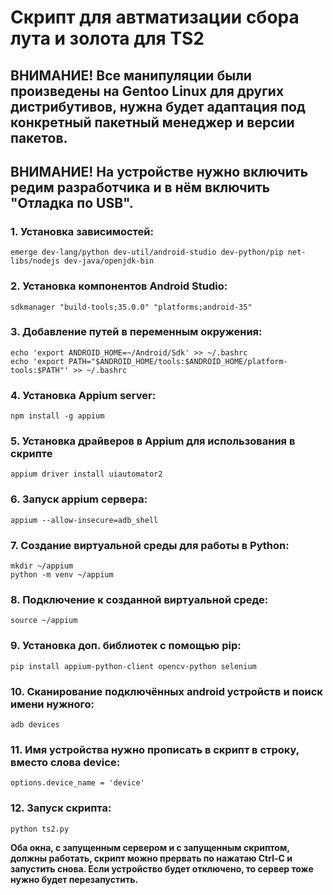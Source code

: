 # Скрипт для автматизации сбора лута и золота для TS2

## ВНИМАНИЕ! Все манипуляции были произведены на Gentoo Linux для других дистрибутивов, нужна будет адаптация под конкретный пакетный менеджер и версии пакетов.
## ВНИМАНИЕ! На устройстве нужно включить редим разработчика и в нём включить "Отладка по USB".

### 1.  Установка зависимостей:
    
    emerge dev-lang/python dev-util/android-studio dev-python/pip net-libs/nodejs dev-java/openjdk-bin
    

### 2.  Установка компонентов Android Studio:
    
    sdkmanager "build-tools;35.0.0" "platforms;android-35"
    
   
### 3.  Добавление путей в переменным окружения:
    
    echo 'export ANDROID_HOME=~/Android/Sdk' >> ~/.bashrc
    echo 'export PATH="$ANDROID_HOME/tools:$ANDROID_HOME/platform-tools:$PATH"' >> ~/.bashrc
    

### 4.  Установка Appium server:
    
    npm install -g appium
    

### 5.  Установка драйверов в Appium для использования в скрипте
    
    appium driver install uiautomator2
    

### 6.  Запуск appium сервера:
    
    appium --allow-insecure=adb_shell
    

### 7.  Создание виртуальной среды для работы в Python:
    
    mkdir ~/appium
    python -m venv ~/appium
    

### 8.  Подключение к созданной виртуальной среде:
    
    source ~/appium
    
   
### 9.  Установка доп. библиотек с помощью pip:
    
    pip install appium-python-client opencv-python selenium
    

### 10. Сканирование подключённых android устройств и поиск имени нужного:
    
    adb devices
    

### 11. Имя устройства нужно прописать в скрипт в строку, вместо слова device:
    
    options.device_name = 'device'
    

### 12. Запуск скрипта:
    
    python ts2.py
    
    

**Оба окна, с запущенным сервером и с запущенным скриптом, должны работать, скрипт можно прервать по нажатаю Ctrl-C и запустить снова. Если устройство будет отключено, то сервер тоже нужно будет перезапустить.**
